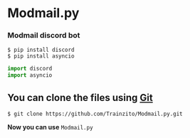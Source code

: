 # Modmail.py
### Modmail discord bot 




``` 
$ pip install discord 
$ pip install asyncio
```

```py
import discord
import asyncio
```

## You can clone the files using [Git](https://git-scm.com/downloads)

```
$ git clone https://github.com/Trainzito/Modmail.py.git
```
**Now you can use** ```Modmail.py``` 
